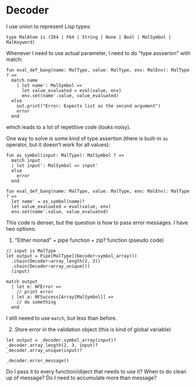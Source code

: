 # Decoder

I use union to represent Lisp types:

```pony
type MalAtom is (I64 | F64 | String | None | Bool | MalSymbol | MalKeyword)
```

Whenever I need to use actual parameter, I need to do "type assserion" with match:

```pony
fun eval_def_bang(name: MalType, value: MalType, env: MalEnv): MalType ? => 
  match name
    | let name': MalSymbol => 
      let value_evaluated = eval(value, env)
      env.set(name'.value, value_evaluated)
  else
    out.print("Error: Expects list as the second argument")
    error
  end
```

which leads to a lot of repetitive code (looks noisy).

One way to solve is some kind of type assertion (there is built-in `as` operator, but it doesn't work for all values):

```pony
fun as_symbol(input: MalType): MalSymbol ? =>
  match input
  | let input': MalSymbol => input'
  else
    error
  end

fun eval_def_bang(name: MalType, value: MalType, env: MalEnv): MalType ? => 
  let name' = as_symbol(name)?
  let value_evaluated = eval(value, env)
  env.set(name'.value, value_evaluated)
```

This code is denser, but the question is how to pass error messages. I have two options:

1. "Either monad" + pipe function + zip? function (pseudo code)

```pony
// input is MalType
let output = Pipe[MalType](Decoder~symbol_array())
  .chain(Decoder~array_length(2, 3))
  .chain(Decoder~array_unique())
  (input)

match output
  | let e: NFError => 
    // print error
  | let a: NFSuccess[Array[MalSymbol]] => 
    // do something
  end
```

I still neeed to use `match`, but less than before.

2. Store error in the validation object (this is kind of global variable)

```pony
let output = _decoder.symbol_array(input)?
_decoder.array_length(2, 3, input)?
_decoder.array_unique(input)?

_decoder.error_message()
```

Do I pass it to every function/object that needs to use it? When to do clean up of message? Do I need to accumulate more than message?
